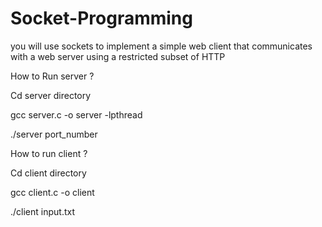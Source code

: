 # Socket-Programming
 you will use sockets to implement a simple web client that communicates with a web server using a restricted subset of HTTP

How to Run server ?

Cd server directory 

gcc server.c -o server -lpthread

./server port_number


How to run client ?

Cd client directory

gcc client.c -o client

./client input.txt
